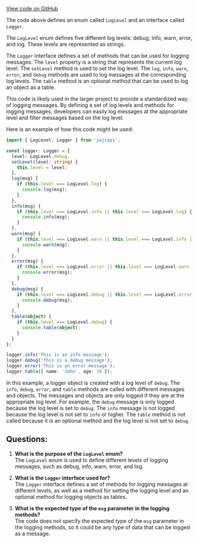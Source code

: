 [View code on GitHub](https://github.com/golemfactory/yajsapi/utils/logger.ts)

The code above defines an enum called `LogLevel` and an interface called `Logger`. 

The `LogLevel` enum defines five different log levels: debug, info, warn, error, and log. These levels are represented as strings. 

The `Logger` interface defines a set of methods that can be used for logging messages. The `level` property is a string that represents the current log level. The `setLevel` method is used to set the log level. The `log`, `info`, `warn`, `error`, and `debug` methods are used to log messages at the corresponding log levels. The `table` method is an optional method that can be used to log an object as a table. 

This code is likely used in the larger project to provide a standardized way of logging messages. By defining a set of log levels and methods for logging messages, developers can easily log messages at the appropriate level and filter messages based on the log level. 

Here is an example of how this code might be used:

```typescript
import { LogLevel, Logger } from 'yajsapi';

const logger: Logger = {
  level: LogLevel.debug,
  setLevel(level: string) {
    this.level = level;
  },
  log(msg) {
    if (this.level === LogLevel.log) {
      console.log(msg);
    }
  },
  info(msg) {
    if (this.level === LogLevel.info || this.level === LogLevel.log) {
      console.info(msg);
    }
  },
  warn(msg) {
    if (this.level === LogLevel.warn || this.level === LogLevel.info || this.level === LogLevel.log) {
      console.warn(msg);
    }
  },
  error(msg) {
    if (this.level === LogLevel.error || this.level === LogLevel.warn || this.level === LogLevel.info || this.level === LogLevel.log) {
      console.error(msg);
    }
  },
  debug(msg) {
    if (this.level === LogLevel.debug || this.level === LogLevel.error || this.level === LogLevel.warn || this.level === LogLevel.info || this.level === LogLevel.log) {
      console.debug(msg);
    }
  },
  table(object) {
    if (this.level === LogLevel.debug) {
      console.table(object);
    }
  }
};

logger.info('This is an info message');
logger.debug('This is a debug message');
logger.error('This is an error message');
logger.table({ name: 'John', age: 30 });
```

In this example, a logger object is created with a log level of `debug`. The `info`, `debug`, `error`, and `table` methods are called with different messages and objects. The messages and objects are only logged if they are at the appropriate log level. For example, the `debug` message is only logged because the log level is set to `debug`. The `info` message is not logged because the log level is not set to `info` or higher. The `table` method is not called because it is an optional method and the log level is not set to `debug`.
## Questions: 
 1. **What is the purpose of the `LogLevel` enum?**  
The `LogLevel` enum is used to define different levels of logging messages, such as debug, info, warn, error, and log.

2. **What is the `Logger` interface used for?**  
The `Logger` interface defines a set of methods for logging messages at different levels, as well as a method for setting the logging level and an optional method for logging objects as tables.

3. **What is the expected type of the `msg` parameter in the logging methods?**  
The code does not specify the expected type of the `msg` parameter in the logging methods, so it could be any type of data that can be logged as a message.